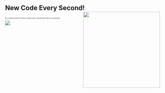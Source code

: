 ### 
<h2>New Code Every Second!<img align='right'src="https://scrippsprssa.files.wordpress.com/2019/12/giphy.gif"  width = 250></h2>
<p style="font-size:5px">As a proud member of the pc master race I would never dare us a macbook </p>
<img src="https://github-readme-stats.vercel.app/api?username=rohanopensource&&show_icons=true&title_color=ffffff&icon_color=bb2acf&text_color=daf7dc&bg_color=151515">
